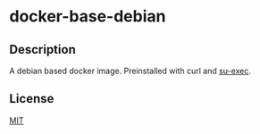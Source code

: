 # docker-base-debian

## Description

A debian based docker image. Preinstalled with curl and [su-exec](#su_exec).

## License

[MIT](LICENSE)

[su_exec]: https://github.com/ncopa/su-exec/
